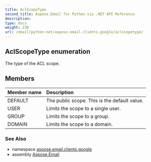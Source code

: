 ```yaml
---
title: AclScopeType
second_title: Aspose.Email for Python via .NET API Reference
description: 
type: docs
weight: 230
url: /email/python-net/aspose.email.clients.google/aclscopetype/
---
```


## AclScopeType enumeration

The type of the ACL scope.

## Members
| Member name | Description |
| :- | :- |
|DEFAULT|The public scope. This is the default value.|
|USER|Limits the scope to a single user.|
|GROUP|Limits the scope to a group.|
|DOMAIN|Limits the scope to a domain.|

### See Also

* namespace [aspose.email.clients.google](/email/python-net/aspose.email.clients.google/)
* assembly [Aspose.Email](/slides/python-net/)

